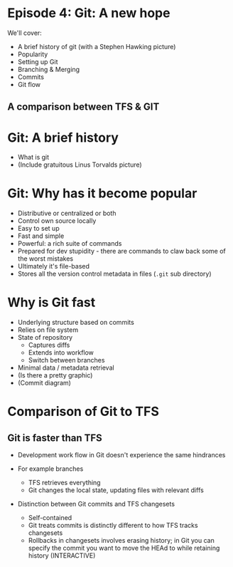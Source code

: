 # Episode 4: Git: A new hope

We'll cover:

* A brief history of git (with a Stephen Hawking picture)
* Popularity
* Setting up Git
* Branching & Merging
* Commits
* Git flow

## A comparison between TFS & GIT

# Git: A brief history

* What is git
* (Include gratuitous Linus Torvalds picture)

# Git: Why has it become popular

* Distributive or centralized or both
* Control own source locally
* Easy to set up
* Fast and simple
* Powerful: a rich suite of commands
* Prepared for dev stupidity - there are commands to claw back some of the worst mistakes
* Ultimately it's file-based
* Stores all the version control metadata in files (`.git` sub directory)

# Why is Git fast

* Underlying structure based on commits
* Relies on file system
* State of repository
	- Captures diffs
	- Extends into workflow
	- Switch between branches
* Minimal data / metadata retrieval
* (Is there a pretty graphic)
* (Commit diagram)

# Comparison of Git to TFS

## Git is faster than TFS

* Development work flow in Git doesn't experience the same hindrances
* For example branches
	- TFS retrieves everything
	- Git changes the local state, updating files with relevant diffs

* Distinction between Git commits and TFS changesets
	- Self-contained
	- Git treats commits is distinctly different to how TFS tracks changesets
	- Rollbacks in changesets involves erasing history; in Git you can specify the commit you want to move the HEAd to while retaining history (INTERACTIVE)


